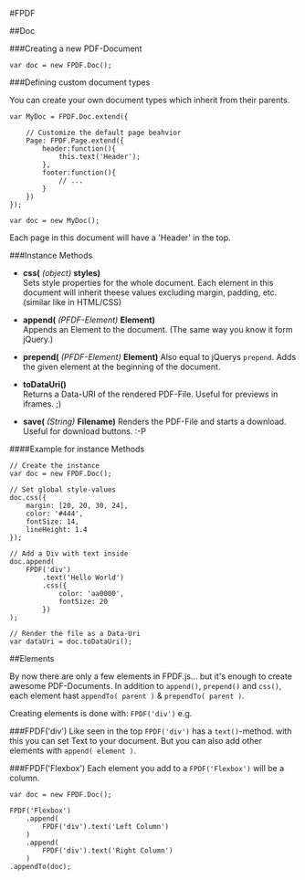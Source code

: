 #FPDF



##Doc

###Creating a new PDF-Document

	var doc = new FPDF.Doc();

###Defining custom document types

You can create your own document types which inherit from their parents.

	var MyDoc = FPDF.Doc.extend({
		
		// Customize the default page beahvior
		Page: FPDF.Page.extend({
			header:function(){
				this.text('Header');
			},
			footer:function(){
				// ...
			}
		})
	});
	
	var doc = new MyDoc();
	
Each page in this document will have a 'Header' in the top.

###Instance Methods
- **css(** *(object)* **styles)**		
Sets style properties for the whole document. Each element in this document will inherit theese values excluding margin, padding, etc. (similar like in HTML/CSS)
	
	
- **append(** *(PFDF-Element)* **Element)**		
Appends an Element to the document. (The same way you know it form jQuery.)

	
- **prepend(** *(PFDF-Element)* **Element)**		Also equal to jQuerys `prepend`. Adds the given element at the beginning of the document.

- **toDataUri()**		
	Returns a Data-URI of the rendered PDF-File. Useful for previews in iframes. ;)

- **save(** *(String)* **Filename)**
	Renders the PDF-File and starts a download. Useful for download buttons. :-P


####Example for instance Methods

	// Create the instance
	var doc = new FPDF.Doc();
	
	// Set global style-values
	doc.css({
		margin: [20, 20, 30, 24],
		color: '#444',
		fontSize: 14,
		lineHeight: 1.4
	});
	
	// Add a Div with text inside
	doc.append(
		FPDF('div')
			.text('Hello World')
			.css({
				color: 'aa0000',
				fontSize: 20
			})
	);
	
	// Render the file as a Data-Uri
	var dataUri = doc.toDataUri();
	



##Elements

By now there are only a few elements in FPDF.js... but it's enough to create awesome PDF-Documents. In addition to `append()`, `prepend()` and `css()`, each element hast `appendTo( parent )` & `prependTo( parent )`.

Creating elements is done with: `FPDF('div')` e.g.

###FPDF('div')
Like seen in the top `FPDF('div')` has a `text()`-method. with this you can set Text to your document. But you can also add other elements with `append( element )`.

	
###FPDF('Flexbox') 
Each element you add to a `FPDF('Flexbox')` will be a column.
	
	var doc = new FPDF.Doc();
	
	FPDF('Flexbox')
		.append(
			FPDF('div').text('Left Column')
		)
		.append(
			FPDF('div').text('Right Column')
		)
	.appendTo(doc);





